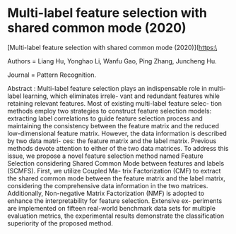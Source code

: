 # Multi-label feature selection with shared common mode (2020)
[Multi-label feature selection with shared common mode (2020)]([https:\\](https://www.sciencedirect.com/science/article/abs/pii/S0031320320301473)

Authors = Liang Hu, Yonghao Li, Wanfu Gao, Ping Zhang, Juncheng Hu.

Journal = Pattern Recognition.

Abstract :
Multi-label feature selection plays an indispensable role in multi-label learning, which eliminates irrele- vant and redundant features while retaining relevant features. Most of existing multi-label feature selec- tion methods employ two strategies to construct feature selection models: extracting label correlations to guide feature selection process and maintaining the consistency between the feature matrix and the reduced low-dimensional feature matrix. However, the data information is described by two data matri- ces: the feature matrix and the label matrix. Previous methods devote attention to either of the two data matrices. To address this issue, we propose a novel feature selection method named Feature Selection considering Shared Common Mode between features and labels (SCMFS). First, we utilize Coupled Ma- trix Factorization (CMF) to extract the shared common mode between the feature matrix and the label matrix, considering the comprehensive data information in the two matrices. Additionally, Non-negative Matrix Factorization (NMF) is adopted to enhance the interpretability for feature selection. Extensive ex- periments are implemented on fifteen real-world benchmark data sets for multiple evaluation metrics, the experimental results demonstrate the classification superiority of the proposed method.
